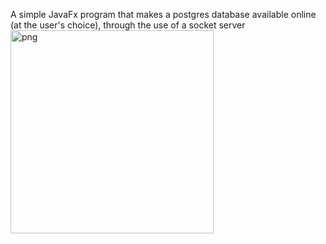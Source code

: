 A simple JavaFx program that makes a postgres database available online (at the user's choice), through the use of a socket server
<img width="325" alt="png" src="https://github.com/erossi8/PostgresServerSocket/assets/103255213/81047843-f5f0-4973-bcdf-0d56bc6c33bc">
